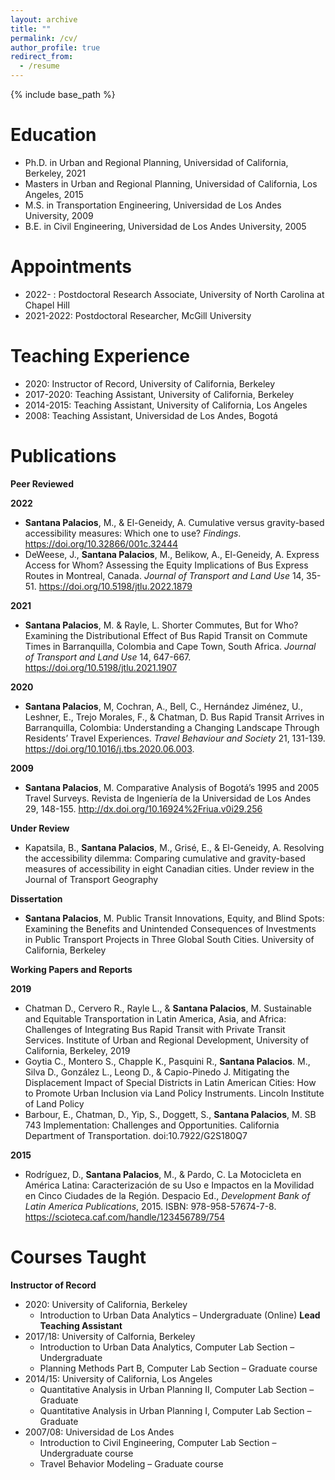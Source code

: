```yaml
---
layout: archive
title: ""
permalink: /cv/
author_profile: true
redirect_from:
  - /resume
---
```


{% include base_path %}

Education
======
* Ph.D. in Urban and Regional Planning, Universidad of California, Berkeley, 2021
* Masters in Urban and Regional Planning, Universidad of California, Los Angeles, 2015
* M.S. in Transportation Engineering, Universidad de Los Andes University, 2009
* B.E. in Civil Engineering, Universidad de Los Andes University, 2005

Appointments
======
* 2022-    : Postdoctoral Research Associate, University of North Carolina at Chapel Hill
* 2021-2022: Postdoctoral Researcher, McGill University

Teaching Experience
======

* 2020:	Instructor of Record, University of California, Berkeley
* 2017-2020:	Teaching Assistant, University of California, Berkeley
* 2014-2015:	Teaching Assistant, University of California, Los Angeles
* 2008: Teaching Assistant, Universidad de Los Andes, Bogotá

Publications
=====

**Peer Reviewed**

**2022**
* **Santana Palacios**, M., & El-Geneidy, A. Cumulative versus gravity-based accessibility measures: Which one to use? _Findings_. https://doi.org/10.32866/001c.32444
* DeWeese, J., **Santana Palacios**, M., Belikow, A., El-Geneidy, A. Express Access for Whom? Assessing the Equity Implications of Bus Express Routes in Montreal, Canada. _Journal of Transport and Land Use_ 14, 35-51. https://doi.org/10.5198/jtlu.2022.1879 

**2021**	
* **Santana Palacios**, M. & Rayle, L. Shorter Commutes, But for Who? Examining the Distributional Effect of Bus Rapid Transit on Commute Times in Barranquilla, Colombia and Cape Town, South Africa. _Journal of Transport and Land Use_ 14, 647-667. https://doi.org/10.5198/jtlu.2021.1907 

**2020**	
* **Santana Palacios**, M, Cochran, A., Bell, C., Hernández Jiménez, U., Leshner, E., Trejo Morales, F., & Chatman, D. Bus Rapid Transit Arrives in Barranquilla, Colombia: Understanding a Changing Landscape Through Residents’ Travel Experiences. _Travel Behaviour and Society_ 21, 131-139. https://doi.org/10.1016/j.tbs.2020.06.003.

**2009**	
* **Santana Palacios**, M. Comparative Analysis of Bogotá’s 1995 and 2005 Travel Surveys. Revista de Ingeniería de la Universidad de Los Andes 29, 148-155. http://dx.doi.org/10.16924%2Friua.v0i29.256

**Under Review**

* Kapatsila, B., **Santana Palacios**, M., Grisé, E., & El-Geneidy, A. Resolving the accessibility dilemma: Comparing cumulative and gravity-based measures of accessibility in eight Canadian cities. Under review in the Journal of Transport Geography

**Dissertation**

* **Santana Palacios**, M. Public Transit Innovations, Equity, and Blind Spots: Examining the Benefits and Unintended Consequences of Investments in Public Transport Projects in Three Global South Cities. University of California, Berkeley

**Working Papers and Reports**

**2019**
* Chatman D., Cervero R., Rayle L., & **Santana Palacios**, M. Sustainable and Equitable Transportation in Latin America, Asia, and Africa: Challenges of Integrating Bus Rapid Transit with Private Transit Services. Institute of Urban and Regional Development, University of California, Berkeley, 2019
* Goytia C., Montero S., Chapple K., Pasquini R., **Santana Palacios**. M., Silva D., González L., Leong D., & Capio-Pinedo J. Mitigating the Displacement Impact of Special Districts in Latin American Cities: How to Promote Urban Inclusion via Land Policy Instruments. Lincoln Institute of Land Policy
* Barbour, E., Chatman, D., Yip, S., Doggett, S., **Santana Palacios**, M. SB 743 Implementation: Challenges and Opportunities. California Department of Transportation. doi:10.7922/G2S180Q7

**2015**
* Rodríguez, D., **Santana Palacios**, M., & Pardo, C. La Motocicleta en América Latina: Caracterización de su Uso e Impactos en la Movilidad en Cinco Ciudades de la Región. Despacio Ed., _Development Bank of Latin America Publications_, 2015. ISBN: 978-958-57674-7-8. https://scioteca.caf.com/handle/123456789/754

Courses Taught
====

**Instructor of Record**
* 2020:	University of California, Berkeley 
  	* Introduction to Urban Data Analytics – Undergraduate (Online) 
**Lead Teaching Assistant**
* 2017/18: University of Calfornia, Berkeley
 	* Introduction to Urban Data Analytics, Computer Lab Section – Undergraduate 
 	* Planning Methods Part B, Computer Lab Section – Graduate course
* 2014/15: University of California, Los Angeles
	* Quantitative Analysis in Urban Planning II, Computer Lab Section – Graduate 
	* Quantitative Analysis in Urban Planning I, Computer Lab Section – Graduate 
* 2007/08: Universidad de Los Andes 
	* Introduction to Civil Engineering, Computer Lab Section – Undergraduate course
  	* Travel Behavior Modeling – Graduate course
